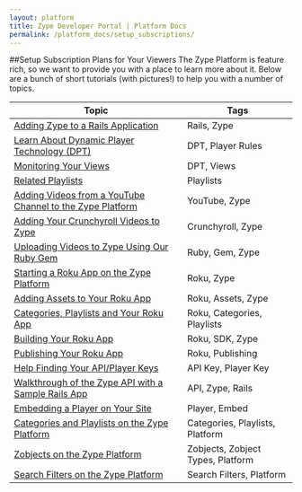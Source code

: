 ```yaml
---
layout: platform
title: Zype Developer Portal | Platform Docs
permalink: /platform_docs/setup_subscriptions/
---
```

##Setup Subscription Plans for Your Viewers
The Zype Platform is feature rich, so we want to provide you with a place to learn more about it.
Below are a bunch of short tutorials (with pictures!) to help you with a number of topics.

Topic | Tags
----- | ------------
<a href="http://dev.zype.com/posts/2014/10/10/adding-zype-to-rails/">Adding Zype to a Rails Application</a> | Rails, Zype
<a href="http://dev.zype.com/posts/2014/10/17/dpt-from-scratch/">Learn About Dynamic Player Technology (DPT)</a> | DPT, Player Rules
<a href="http://dev.zype.com/posts/2014/10/20/checking-player-request-logs/">Monitoring Your Views</a> | DPT, Views
<a href="http://dev.zype.com/posts/2014/10/23/adding-a-playlist-of-related-videos/">Related Playlists</a> | Playlists
<a href="http://dev.zype.com/posts/2014/11/18/search-youtube-in-zype/">Adding Videos from a YouTube Channel to the Zype Platform</a> | YouTube, Zype
<a href="http://dev.zype.com/posts/2014/11/19/adding-crunchyroll-as-a-video-source/">Adding Your Crunchyroll Videos to Zype</a> | Crunchyroll, Zype
<a href="http://dev.zype.com/posts/2014/11/20/uploading-vidoes-with-the-zype-cli/">Uploading Videos to Zype Using Our Ruby Gem</a> | Ruby, Gem, Zype
<a href="http://dev.zype.com/posts/2014/11/25/create-roku-app-on-zype/">Starting a Roku App on the Zype Platform</a> | Roku, Zype
<a href="http://dev.zype.com/posts/2014/12/03/zype-roku-assets/">Adding Assets to Your Roku App</a> | Roku, Assets, Zype
<a href="http://dev.zype.com/posts/2014/12/03/categories-playlists-zobjects-roku/">Categories, Playlists and Your Roku App</a> | Roku, Categories, Playlists
<a href="http://dev.zype.com/posts/2014/11/28/develop-roku-app-with-zype-sdk/">Building Your Roku App</a> | Roku, SDK, Zype
<a href="http://dev.zype.com/posts/2014/11/28/publish-roku-app/">Publishing Your Roku App</a> | Roku, Publishing
<a href="http://dev.zype.com/posts/2014/12/01/api-keys/">Help Finding Your API/Player Keys</a> | API Key, Player Key
<a href="http://dev.zype.com/posts/2014/11/29/sample-rails-zype/">Walkthrough of the Zype API with a Sample Rails App</a> | API, Zype, Rails
<a href="http://dev.zype.com/posts/2014/11/27/embedding-player/">Embedding a Player on Your Site</a> | Player, Embed
<a href="http://dev.zype.com/posts/2014/12/04/defining-categories-and-playlists/">Categories and Playlists on the Zype Platform</a> | Categories, Playlists, Platform
<a href="http://dev.zype.com/posts/2014/12/04/zobjects-in-the-zype-platform/">Zobjects on the Zype Platform</a> | Zobjects, Zobject Types, Platform
<a href="http://dev.zype.com/posts/2014/12/10/filtering-videos-and-playlists/">Search Filters on the Zype Platform</a> | Search Filters, Platform
